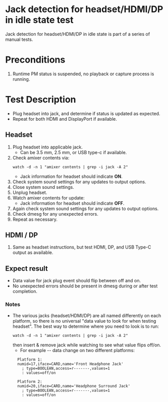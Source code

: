 # Jack detection for headset/HDMI/DP in idle state test
Jack detection for headset/HDMI/DP in idle state is part of a series of manual
tests.

# Preconditions
1. Runtime PM status is suspended, no playback or capture process is running.

# Test Description
* Plug headset into jack, and determine if status is updated as expected.
* Repeat for both HDMI and DisplayPort if available.

## Headset
1. Plug headset into applicable jack.
   - Can be 3.5 mm, 2.5 mm, or USB type-c if available.
2. Check amixer contents via:
    ```
    watch -d -n 1 "amixer contents | grep -i jack -A 2"
    ```
    - Jack information for headset should indicate **ON**.
3. Check system sound settings for any updates to output options.
4. Close system sound settings.
5. Unplug headset.
6. Watch amixer contents for update:
   - Jack information for headset should indicate **OFF**.
7. Again check system sound settings for any updates to output options.
8. Check dmesg for any unexpected errors.
9. Repeat as necessary.

## HDMI / DP
1. Same as headset instructions, but test HDMI, DP, and USB Type-C output as
available.

## Expect result
* Data value for jack plug event should flip between off and on.
* No unexpected errors should be present in dmesg during or after test
completion.

### Notes
* The various jacks (headset/HDMI/DP) are all named differently on each platform,
    so there is no universal "data value to look for when testing headset". The
    best way to determine where you need to look is to run:
    ```
    watch -d -n 1 "amixer contents | grep -i jack -A 2"
    ```
    then insert & remove jack while watching to see what value flips off/on.
    * For example -- data change on two different platforms:
    ```
      Platform 1:
      numid=17,iface=CARD,name='Front Headphone Jack'
        ; type=BOOLEAN,access=r-------,values=1
        : values=off/on
    ```
    ```
      Platform 2:
      numid=20,iface=CARD,name='Headphone Surround Jack'
        ; type=BOOLEAN,access=r-------,values=1
        : values=off/on
    ```
